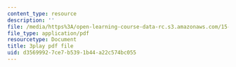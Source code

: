```yaml
---
content_type: resource
description: ''
file: /media/https%3A/open-learning-course-data-rc.s3.amazonaws.com/15-071-the-analytics-edge-spring-2017/d35699927ce7b5391b44a22c574bc055_RmUVz9jEnzg.pdf
file_type: application/pdf
resourcetype: Document
title: 3play pdf file
uid: d3569992-7ce7-b539-1b44-a22c574bc055
---
```

